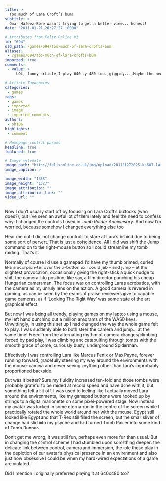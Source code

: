 ```yaml
---
title: >
  Too much of Lara Croft’s bum!
subtitle: >
  Omar Hafeez-Bore wasn’t trying to get a better view... honest!
date: "2011-01-27 20:27:27 +0000"

# Attributes from Felix Online V1
id: "694"
old_path: /games/694/too-much-of-lara-crofts-bum
aliases:
 - /games/694/too-much-of-lara-crofts-bum
imported: true
comments:
 - value: >
     LOL, funny article,I play 640 by 480 too.,giggidy...,Maybe the new view just takes some getting used to, like most things in life? Good article anyway.,Thanks for the insight. It bignrs light into the dark!,,bCZnnJ , [url=http://zltrgmhnefun.com/]zltrgmhnefun[/url], [link=http://joisrsilzylj.com/]joisrsilzylj[/link], http://qwtcnjvxivtl.com/,SBXz5v <a href="http://mbjyplzrhprb.com/">mbjyplzrhprb</a>

# Article Taxonomies
categories:
 - games
tags:
 - games
 - imported
 - image
 - imported_comments
authors:
 - oh106
highlights:
 - comment

# Homepage control params
headline: true
featured: true

# Image metadata
image_path: "http://felixonline.co.uk/img/upload/201101272025-ks607-laralarl.jpg"
image_caption: >

image_width: "1338"
image_height: "1327"
image_attribution: ""
image_attribution_link: ""
video_url: ""
---
```


Now I don’t usually start off by focusing on Lara Croft’s buttocks (who does?), but I’ve seen an awful lot of them lately and feel the need to confess why: I changed the controls I used in _Tomb Raider Anniversary_. And now I’m worried, because somehow I changed everything else too.

Hear me out: I did not change controls to stare at Lara’s behind due to being some sort of pervert. That is just a coincidence. All I did was shift the Jump command on to the right-mouse button so I could streamline my tomb raiding. That’s it.

Normally of course I’d use a gamepad. I’d have my thumb primed, curled like a scorpion-tail over the x-button so I could jab – and jump – at the slightest provocation, occasionally giving the right-stick a quick nudge to shift the camera into position; like say, a film director punching his cheap Hungarian cameraman. The focus was on controlling Lara’s acrobatics, with the camera as my unruly lens on the action. A good camera is revered in gaming, as can be seen by the reams of praise reviewers give to capable game cameras, as if ‘Looking The Right Way’ was some state of the art graphical effect.

But now I was being all trendy, playing games on my laptop using a mouse, my left hand punching out a million anagrams of the WASD keys. Unwittingly, in using this set up I had changed the way the whole game felt to play. I was suddenly able to both steer the camera and jump… at the same time! Freed from the alternating rhythm of camera changes/climbing forced by pad play, I was climbing and catapulting through tombs with the smooth grace of some, curiously busty, underground Spiderman.

Effectively I was controlling Lara like Marcus Fenix or Max Payne, forever running forward, gracefully steering my way around the environments with the mouse-camera and never seeing anything other than Lara’s improbably proportioned backside.

But was it better? Sure my fluidity increased ten-fold and those tombs were probably grateful to be raided at record speed and have done with it, but something felt a bit off. I was used to feeling like I actually moved Lara around the environments, like my gamepad buttons were hooked up by strings to a digital marionette on some pixel-powered stage. Now instead my avatar was locked in some eterna-run in the centre of the screen while I practically rotated the whole world around her with the mouse. Egypt still looked like Egypt and that T-Rex still filled the screen, but the small sliver of change had slid into my psyche and had turned Tomb Raider into some kind of Tomb Runner.

Don’t get me wrong, it was still fun, perhaps even more fun than usual. But in changing the control scheme I had stumbled upon something deeper: the delicate link between control, camera and immersion, the role these play in the depiction of our avatar’s physical presence in an environment and also just how obsessive I could be when my hard-wired expectations of a game are violated.

Did I mention I originally preferred playing it at 640x480 too?
